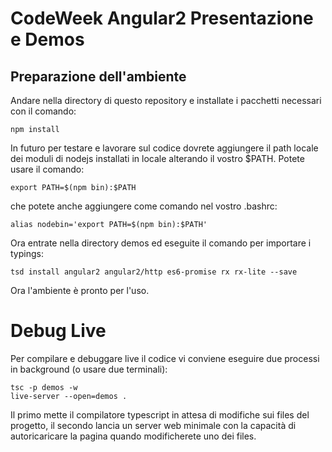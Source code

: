 CodeWeek Angular2 Presentazione e Demos
=======================================

Preparazione dell'ambiente
--------------------------

Andare nella directory di questo repository e installate i pacchetti necessari con il comando:

    npm install
    
In futuro per testare e lavorare sul codice dovrete aggiungere il path locale dei moduli di nodejs
installati in locale alterando il vostro $PATH. Potete usare il comando:

    export PATH=$(npm bin):$PATH
    
che potete anche aggiungere come comando nel vostro .bashrc:

    alias nodebin='export PATH=$(npm bin):$PATH'
    
Ora entrate nella directory demos ed eseguite il comando per importare i typings:

    tsd install angular2 angular2/http es6-promise rx rx-lite --save
    
Ora l'ambiente è pronto per l'uso.

Debug Live
==========

Per compilare e debuggare live il codice vi conviene eseguire due processi in background (o usare due terminali):

    tsc -p demos -w
    live-server --open=demos .
    
Il primo mette il compilatore typescript in attesa di modifiche sui files del progetto, il secondo lancia
un server web minimale con la capacità di autoricaricare la pagina quando modificherete uno dei files.